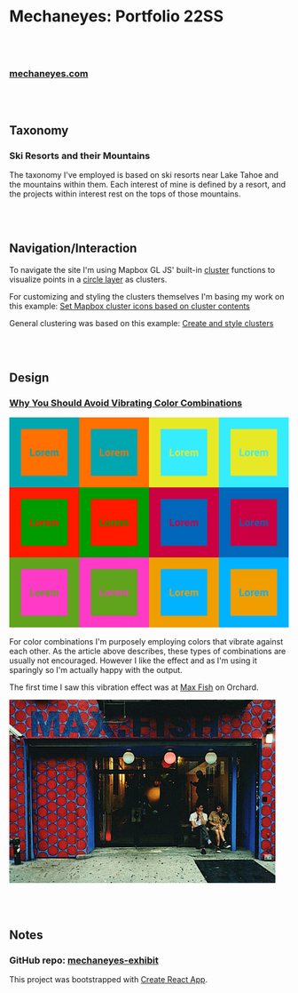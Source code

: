 
# Mechaneyes: Portfolio 22SS

  
<br />
<br />

### [mechaneyes.com](http://mechaneyes.com/)

<br />
<br />

## Taxonomy

  

### Ski Resorts and their Mountains

  

  

The taxonomy I've employed is based on ski resorts near Lake Tahoe and the mountains within them. Each interest of mine is defined by a resort, and the projects within interest rest on the tops of those mountains.

  
<br />
<br />
  

## Navigation/Interaction

  

  

To navigate the site I'm using Mapbox GL JS' built-in [cluster](https://docs.mapbox.com/mapbox-gl-js/style-spec/sources/#geojson-cluster) functions to visualize points in a [circle layer](https://docs.mapbox.com/mapbox-gl-js/style-spec/layers/#circle) as clusters.

  

  

For customizing and styling the clusters themselves I'm basing my work on this example: [Set Mapbox cluster icons based on cluster contents](https://medium.com/@droushi/mapbox-cluster-icons-based-on-cluster-content-d462a5a3ad5c)

  

  

General clustering was based on this example: [Create and style clusters](https://docs.mapbox.com/mapbox-gl-js/example/cluster/)

  
<br />
<br />
  

## Design

  

  

### [Why You Should Avoid Vibrating Color Combinations](https://webdesign.tutsplus.com/articles/why-you-should-avoid-vibrating-color-combinations--cms-25621)

  

  

![legibility](legibility.svg)

  

  

For color combinations I'm purposely employing colors that vibrate against each other. As the article above describes, these types of combinations are usually not encouraged. However I like the effect and as I'm using it sparingly so I'm actually happy with the output.

  

  

The first time I saw this vibration effect was at [Max Fish](https://maxfishbar.com/) on Orchard.

  

  

![max fish](max-fish.jpg)

  

<br />
<br />

## Notes

  

  

### GitHub repo: [mechaneyes-exhibit](https://github.com/rayweitzenberg/mechaneyes-exhibit)

  

This project was bootstrapped with [Create React App](https://github.com/facebook/create-react-app).
